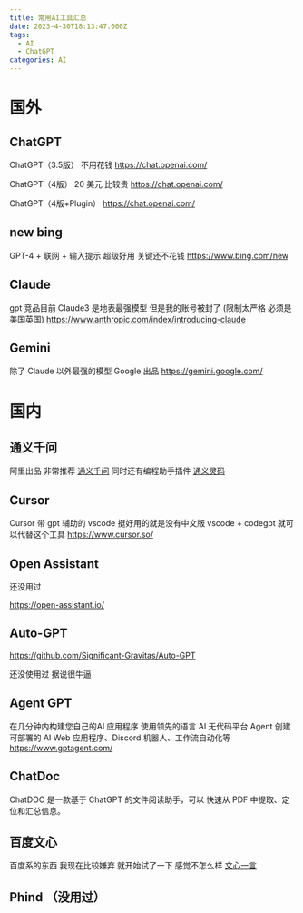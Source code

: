 ```yaml
---
title: 常用AI工具汇总
date: 2023-4-30T18:13:47.000Z
tags:
  - AI
  - ChatGPT
categories: AI
---
```

# 国外

## ChatGPT

ChatGPT（3.5版） 不用花钱
<https://chat.openai.com/>

ChatGPT（4版） 20 美元 比较贵
<https://chat.openai.com/>

ChatGPT（4版+Plugin）
<https://chat.openai.com/>

## new bing  

GPT-4 + 联网 + 输入提示  超级好用 关键还不花钱
<https://www.bing.com/new>


## Claude

gpt 竞品目前  Claude3 是地表最强模型 但是我的账号被封了  (限制太严格 必须是美国英国) 
<https://www.anthropic.com/index/introducing-claude>

## Gemini
除了 Claude 以外最强的模型 Google 出品
https://gemini.google.com/


# 国内

## 通义千问

阿里出品 非常推荐
[通义千问](https://tongyi.aliyun.com/qianwen/)
同时还有编程助手插件 [通义灵码](https://tongyi.aliyun.com/lingma)

## Cursor

Cursor
带 gpt 辅助的 vscode 挺好用的就是没有中文版
vscode + codegpt 就可以代替这个工具
<https://www.cursor.so/>

## Open Assistant

 还没用过

<https://open-assistant.io/>

## Auto-GPT

<https://github.com/Significant-Gravitas/Auto-GPT>

还没使用过 据说很牛逼

## Agent GPT

在几分钟内构建您自己的AI 应用程序
使用领先的语言 AI ​​无代码平台 Agent 创建可部署的 AI Web 应用程序、Discord 机器人、工作流自动化等
<https://www.gptagent.com/>

## ChatDoc

ChatDOC 是一款基于 ChatGPT 的文件阅读助手，可以
快速从 PDF 中提取、定位和汇总信息。

## 百度文心 

百度系的东西 我现在比较嫌弃 就开始试了一下 感觉不怎么样
[文心一言](https://yiyan.baidu.com/welcome)

## Phind （没用过）

